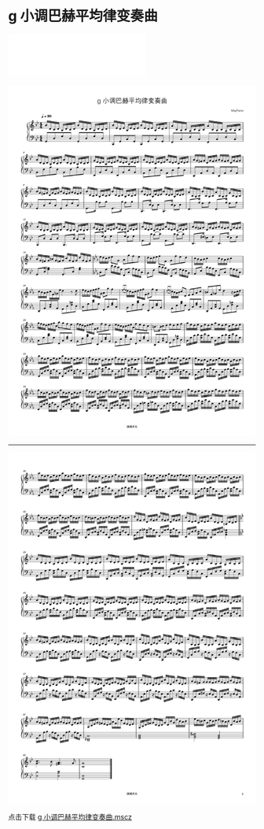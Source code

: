 # g 小调巴赫平均律变奏曲

[annotation]: [id] (2c7e6332-d47d-441f-9ca4-d0a482d38f2a)
[annotation]: [status] (public)
[annotation]: [create_time] (2021-10-16 18:49:42)
[annotation]: [category] (音乐的迷思)
[annotation]: [tags] (钢琴谱)
[annotation]: [comments] (true)
[annotation]: [topic] (钢琴谱)
[annotation]: [url] (http://blog.ccyg.studio/article/2c7e6332-d47d-441f-9ca4-d0a482d38f2a)

<iframe frameborder="no" border="0" marginwidth="0" marginheight="0" width=280 height=86 src="//music.163.com/outchain/player?type=2&id=1336510679&auto=1&height=66"></iframe>

![](./images/g小调巴赫平均律变奏曲-1.svg)

---

![](./images/g小调巴赫平均律变奏曲-2.svg)

点击下载 [g 小调巴赫平均律变奏曲.mscz](./mscz/g%20小调巴赫平均律变奏曲.mscz)
